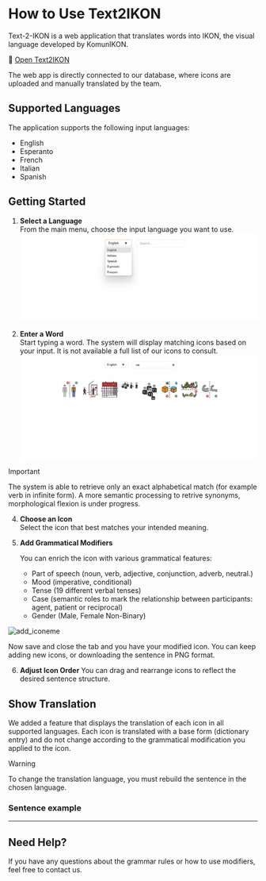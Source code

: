 # How to Use Text2IKON

<p>Text-2-IKON is a web application that translates words into IKON, the visual language developed by KomunIKON. 
   
:link: [Open Text2IKON](https://text2ikon.komunikon.com/)</p>
<p>The web app is directly connected to our database, where icons are uploaded and manually translated by the team.</p>


## Supported Languages
The application supports the following input languages:
- English
- Esperanto
- French
- Italian
- Spanish

## Getting Started

1. **Select a Language**  
   From the main menu, choose the input language you want to use.
   ![select language](../select_language.png)

3. **Enter a Word**  
   Start typing a word. The system will display matching icons based on your input. It is not available a full list of our icons to consult.
![select a word](../select_word.png)

> [!IMPORTANT]
> The system is able to retrieve only an exact alphabetical match (for example verb in infinite form). A more semantic processing to retrive synonyms, morphological flexion is under progress.

4. **Choose an Icon**  
   Select the icon that best matches your intended meaning.

5. **Add Grammatical Modifiers**

   You can enrich the icon with various grammatical features:
   - Part of speech (noun, verb, adjective, conjunction, adverb, neutral.)
   - Mood (imperative, conditional)
   - Tense (19 different verbal tenses)
   - Case (semantic roles to mark the relationship between participants: agent, patient or reciprocal)
   - Gender (Male, Female Non-Binary)

![add_iconeme](../select_iconeme.png)
<p>Now save and close the tab and you have your modified icon. You can keep adding new icons, or downloading the sentence in PNG format.</p>


6. **Adjust Icon Order**
You can drag and rearrange icons to reflect the desired sentence structure.

## Show Translation

We added a feature that displays the translation of each icon in all supported languages. Each icon is translated with a base form (dictionary entry) and do not change according to the grammatical modification you applied to the icon. 

> [!WARNING]  
> To change the translation language, you must rebuild the sentence in the chosen language.


### Sentence example 


---

## Need Help?
If you have any questions about the grammar rules or how to use modifiers, feel free to contact us.
